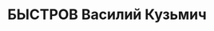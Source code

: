 ---
title: БЫСТРОВ Василий Кузьмич
description: "Род. в 1898, Татарстан, Мамандышский р-н, Верхне-Секинесовский с/с,\
  \ русский. Проживал: Челябинская обл., Миасский р-н, прииск Тыелга. Прииск Тыелга\
  \ треста \"Миассзолото\", старатель \n  Арестован 29.01.1937. Приговор: 19.06.1937\
  \ – ВМН. Расстрелян 28.12.1937"
---